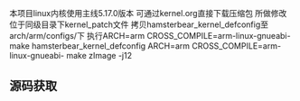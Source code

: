 本项目linux内核使用主线5.17.0版本
可通过kernel.org直接下载压缩包
所做修改位于同级目录下kernel_patch文件
拷贝hamsterbear_kernel_defconfig至arch/arm/configs/下
执行ARCH=arm CROSS_COMPILE=arm-linux-gnueabi- make hamsterbear_kernel_defconfig
ARCH=arm CROSS_COMPILE=arm-linux-gnueabi- make zImage -j12

## 源码获取


